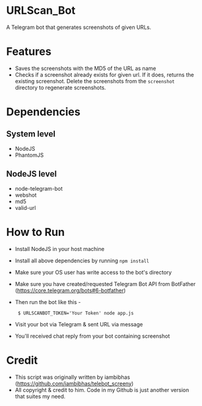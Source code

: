 URLScan_Bot
===

A Telegram bot that generates screenshots of given URLs.

Features
===
 - Saves the screenshots with the MD5 of the URL as name
 - Checks if a screenshot already exists for given url. If it does, returns the existing screenshot. Delete the screenshots from the `screenshot` directory to regenerate screenshots.

Dependencies
===

System level
---
 - NodeJS
 - PhantomJS

NodeJS level
---
 - node-telegram-bot
 - webshot
 - md5
 - valid-url

How to Run
===
 - Install NodeJS in your host machine
 - Install all above dependencies by running `npm install`
 - Make sure your OS user has write access to the bot's directory
 - Make sure you have created/requested Telegram Bot API from BotFather (https://core.telegram.org/bots#6-botfather)
 - Then run the bot like this -

        $ URLSCANBOT_TOKEN='Your Token' node app.js
- Visit your bot via Telegram & sent URL via message
- You'll received chat reply from your bot containing screenshot

Credit
===
- This script was originally written by iambibhas (https://github.com/iambibhas/telebot_screeny)
- All copyright & credit to him. Code in my Github is just another version that suites my need.
